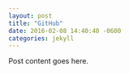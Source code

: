 ```yaml
---
layout: post
title: "GitHub"
date: 2016-02-08 14:40:40 -0600
categories: jekyll
---
```

Post content goes here.
